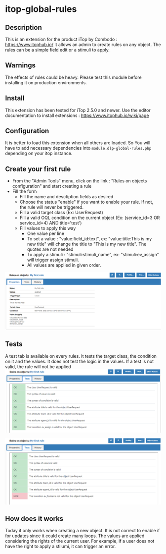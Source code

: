 # itop-global-rules

## Description
This is an extension for the product iTop by Combodo : https://www.itophub.io/
It allows an admin to create rules on any object.
The rules can be a simple field edit or a stimuli to apply.

## Warnings
The effects of rules could be heavy. Please test this module before installing it on production environments.

## Install
This extension has been tested for iTop 2.5.0 and newer.
Use the editor documentation to install extensions : https://www.itophub.io/wiki/page

## Configuration
It is better to load this extension when all others are loaded. So You will have to add necessary dependencies into `module.dlp-global-rules.php` depending on your itop instance.

## Create your first rule
* From the "Admin Tools" menu, click on the link : "Rules on objects configuration" and start creating a rule
* Fill the form
    * Fill the name and desctiption fields as desired
    * Choose the status "enable" if you want to enable your rule. If not, the rule will never be triggered.
    * Fill a valid target class (Ex: UserRequest)
    * Fill a valid OQL condition on the current object (Ex: (service_id=3 OR service_id=4) AND title='test')
    * Fill values to apply this way
        * One value per line
        * To set a value : "value:field_id:text", ex: "value:title:This is my new title" will change the title to "This is my new title". The quotes are not needed
        * To apply a stimuli : "stimuli:stimuli_name", ex: "stimuli:ev_assign" will trigger assign stimuli.
        * All values are applied in given order.
        
![Create](readme/imgs/create.png?raw=true "Create")

## Tests
A test tab is available on every rules. It tests the target class, the condition on it and the values. It does not test the logic in the values.
If a test is not valid, the rule will not be applied
![Test OK](readme/imgs/test.png?raw=true "Test OK") 

![Test NOK](readme/imgs/test_nok.png?raw=true "Test NOK")


## How does it works
Today it only works when creating a new object. It is not correct to enable if for updates since it could create many loops.
The values are applied considering the rights of the current user. For example, if a user does not have the right to apply a stilumi, it can trigger an error.